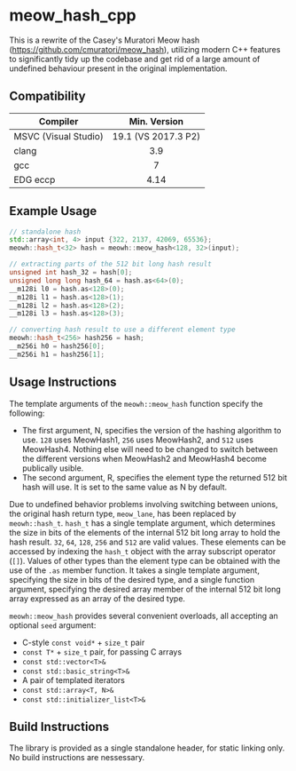 # meow_hash_cpp
This is a rewrite of the Casey's Muratori Meow hash (https://github.com/cmuratori/meow_hash), utilizing modern C++ features to significantly tidy up the codebase and get rid of a large amount of undefined behaviour present in the original implementation.

Compatibility
----
| Compiler             | Min. Version        | 
|----------------------|:-------------------:|
| MSVC (Visual Studio) | 19.1 (VS 2017.3 P2) | 
| clang                | 3.9                 | 
| gcc                  | 7                   |
| EDG eccp             | 4.14                |

Example Usage
----

```cpp
// standalone hash
std::array<int, 4> input {322, 2137, 42069, 65536};
meowh::hash_t<32> hash = meowh::meow_hash<128, 32>(input); 

// extracting parts of the 512 bit long hash result
unsigned int hash_32 = hash[0];
unsigned long long hash_64 = hash.as<64>(0);
__m128i l0 = hash.as<128>(0);
__m128i l1 = hash.as<128>(1);
__m128i l2 = hash.as<128>(2);
__m128i l3 = hash.as<128>(3);

// converting hash result to use a different element type
meowh::hash_t<256> hash256 = hash;
__m256i h0 = hash256[0];
__m256i h1 = hash256[1];
```


Usage Instructions
----

The template arguments of the `meowh::meow_hash` function specify the following:
* The first argument, N, specifies the version of the hashing algorithm to use. `128` uses MeowHash1, `256` uses MeowHash2, and `512` uses MeowHash4. Nothing else will need to be changed to switch between the different versions when MeowHash2 and MeowHash4 become publically usible.
* The second argument, R, specifies the element type the returned 512 bit hash will use. It is set to the same value as N by default.

Due to undefined behavior problems involving switching between unions, the original hash return type, `meow_lane`, has been replaced by `meowh::hash_t`. `hash_t` has a single template argument, which determines the size in bits of the elements of the internal 512 bit long array to hold the hash result. `32`, `64`, `128`, `256` and `512` are valid values. These elements can be accessed by indexing the `hash_t` object with the array subscript operator (`[]`). Values of other types than the element type can be obtained with the use of the `.as` member function. It takes a single template argument, specifying the size in bits of the desired type, and a single function argument, specifying the desired array member of the internal 512 bit long array expressed as an array of the desired type.

`meowh::meow_hash` provides several convenient overloads, all accepting an optional `seed` argument:
* C-style `const void*` + `size_t` pair
* `const T*` + `size_t` pair, for passing C arrays
* `const std::vector<T>&`
* `const std::basic_string<T>&`
* A pair of templated iterators
* `const std::array<T, N>&`
* `const std::initializer_list<T>&`


Build Instructions
----

The library is provided as a single standalone header, for static linking only. No build instructions are nessessary.

